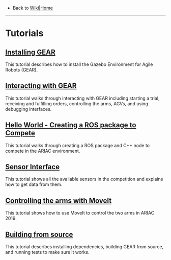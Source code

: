 - Back to [Wiki|Home](../README.md)
-------------------------------------------------
# Tutorials

## [Installing GEAR](tutorials/installation.md)

This tutorial describes how to install the Gazebo Environment for Agile Robots (GEAR).

## [Interacting with GEAR](tutorials/gear_interface.md)

This tutorial walks through interacting with GEAR including starting a trial, receiving and fulfilling orders, controlling the arms, AGVs, and using debugging interfaces.

## [Hello World - Creating a ROS package to Compete](tutorials/hello_world.md)

This tutorial walks through creating a ROS package and C++ node to compete in the ARIAC environment.

## [Sensor Interface](tutorials/sensor_interface.md)

This tutorial shows all the available sensors in the competition and explains how to get data from them.

## [Controlling the arms with MoveIt](tutorials/moveit_interface.md)

This tutorial shows how to use MoveIt to control the two arms in ARIAC 2019.

## [Building from source](tutorials/building_from_source.md)

This tutorial describes installing dependencies, building GEAR from source, and running tests to make sure it works.
